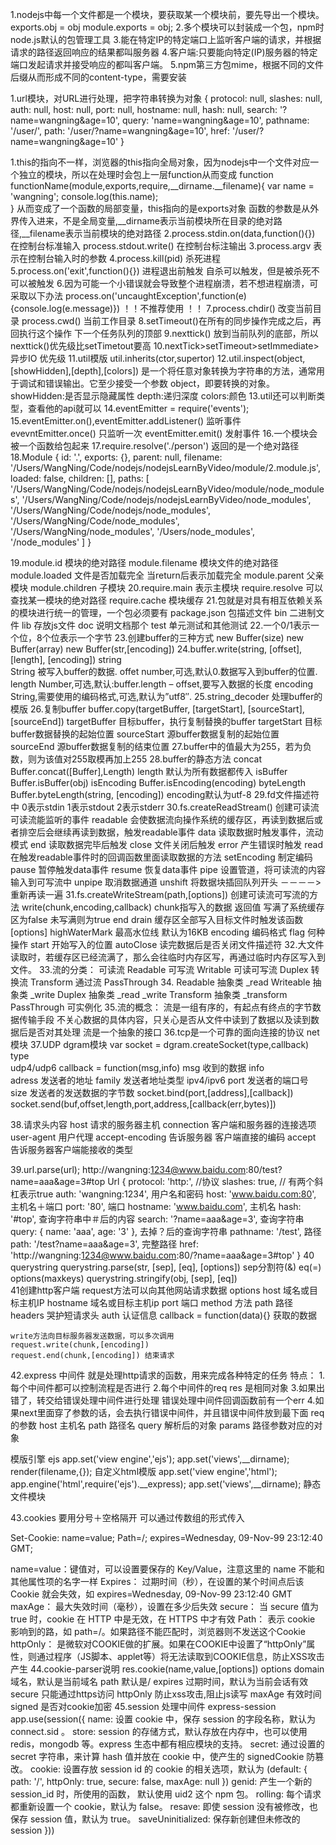 1.nodejs中每一个文件都是一个模块，要获取某一个模块前，要先导出一个模块。
	exports.obj = obj
	module.exports = obj;
2.多个模块可以封装成一个包，npm时node.js默认的包管理工具
3.能在特定IP的特定端口上监听客户端的请求，并根据请求的路径返回响应的结果都叫服务器
4.客户端:只要能向特定(IP)服务器的特定端口发起请求并接受响应的都叫客户端。
5.npm第三方包mime，根据不同的文件后缀从而形成不同的content-type，需要安装


<!-- http -->
1.url模块，对URL进行处理，把字符串转换为对象
{
  protocol: null,
  slashes: null,
  auth: null,
  host: null,
  port: null,
  hostname: null,
  hash: null,
  search: '?name=wangning&age=10',
  query: 'name=wangning&age=10',
  pathname: '/user/',
  path: '/user/?name=wangning&age=10',
  href: '/user/?name=wangning&age=10' 
 }
 <!-- global全局对象  相当于浏览器中的window -->
1.this的指向不一样，浏览器的this指向全局对象，因为nodejs中一个文件对应一个独立的模块，所以在处理时会包上一层function从而变成
  function functionName(module,exports,require,__dirname.__filename){
    var name = 'wangning';
    console.log(this.name);    
  }
  从而变成了一个函数的局部变量，this指向的是exports对象
  函数的参数是从外界传入进来，不是全局变量,__dirname表示当前模块所在目录的绝对路径,__filename表示当前模块的绝对路径
2.process.stdin.on(data,function(){})    在控制台标准输入
   process.stdout.write()                在控制台标注输出
3.process.argv  表示在控制台输入时的参数
4.process.kill(pid) 杀死进程
5.process.on('exit',function(){})  进程退出前触发 自杀可以触发，但是被杀死不可以被触发
6.因为可能一个小错误就会导致整个进程崩溃，若不想进程崩溃，可采取以下办法
  process.on('uncaughtException',function(e){console.log(e.message)})  ！！不推荐使用 ！！
7.process.chdir() 改变当前目录 process.cwd() 当前工作目录
8.setTimeout()在所有的同步操作完成之后，再回执行这个操作 下一个任务队列的顶部
9.nexttick() 放到当前队列的底部，所以nexttick()优先级比setTimetout要高
10.nextTick>setTimeout>setImmediate>异步IO 优先级
11.util模版  util.inherits(ctor,supertor)
12.util.inspect(object,[showHidden],[depth],[colors]) 是一个将任意对象转换为字符串的方法，通常用于调试和错误输出。它至少接受一个参数 object，即要转换的对象。
showHidden:是否显示隐藏属性
depth:递归深度
colors:颜色
13.util还可以判断类型，查看他的api就可以
14.eventEmitter = require('events');
15.eventEmitter.on(),eventEmitter.addListener()   监听事件
   evevntEmitter.once() 只监听一次
   eventEmitter.emit()  发射事件
16.一个模块会被一个函数给包起来
17.require.resolve('./person')  返回的是一个绝对路径
18.Module {
  id: '.',
  exports: {},
  parent: null,
  filename: '/Users/WangNing/Code/nodejs/nodejsLearnByVideo/module/2.module.js',
  loaded: false,
  children: [],
  paths:
   [ '/Users/WangNing/Code/nodejs/nodejsLearnByVideo/module/node_modules',
     '/Users/WangNing/Code/nodejs/nodejsLearnByVideo/node_modules',
     '/Users/WangNing/Code/nodejs/node_modules',
     '/Users/WangNing/Code/node_modules',
     '/Users/WangNing/node_modules',
     '/Users/node_modules',
     '/node_modules' ] }

19.module.id 模块的绝对路径
   module.filename 模块文件的绝对路径
   module.loaded 文件是否加载完全  当return后表示加载完全
   module.parent 父亲模块
   module.children  子模块
20.require.main 表示主模块
   require.resolve  可以查找某一模块的绝对路径
   require.cache   模块缓存
21.包就是对具有相互依赖关系的模块进行统一的管理，一个包必须要有
        package.json 包描述文件
        bin          二进制文件
        lib          存放js文件
        doc          说明文档那个
        test         单元测试和其他测试
22.一个0/1表示一个位，8个位表示一个字节
23.创建buffer的三种方式
    new Buffer(size)
    new Buffer(array)
    new Buffer(str,[encoding])
24.buffer.write(string, [offset], [length], [encoding]) string             
      String                被写入buffer的数据.
      offet                 number,可选,默认0.数据写入到buffer的位置.
      length                Number,可选,默认:buffer.length – offset,要写入数据的长度
      encoding              String,需要使用的编码格式,可选,默认为”utf8″.
25.string_decoder 处理buffer的模版
26.复制buffer
    buffer.copy(targetBuffer, [targetStart], [sourceStart], [sourceEnd])
    targetBuffer        目标buffer，执行复制替换的buffer
    targetStart           目标buffer数据替换的起始位置
    sourceStart          源buffer数据复制的起始位置
    sourceEnd           源buffer数据复制的结束位置
27.buffer中的值最大为255，若为负数，则为该值对255取模再加上255
28.buffer的静态方法
    concat      Buffer.concat([Buffer],Length) length 默认为所有数据都传入
    isBuffer    Buffer.isBuffer(obj)
    isEncoding  Buffer.isEncoding(encoding)
    byteLength  Buffer.byteLength(string, [encoding])  encoding默认为utf-8
29.fd文件描述符中 
      0表示stdin
      1表示stdout
      2表示stderr
30.fs.createReadStream() 创建可读流
    可读流能监听的事件
      readable 会使数据流向操作系统的缓存区，再读到数据后或者排空后会继续再读到数据，触发readable事件
      data     读取数据时触发事件，流动模式
      end      读取数据完毕后触发
      close    文件关闭后触发
      error    产生错误时触发
      read     在触发readable事件时的回调函数里面读取数据的方法
      setEncoding  制定编码
      pause    暂停触发data事件
      resume    恢复data事件
      pipe     设置管道，将可读流的内容输入到可写流中
      unpipe   取消数据通道
      unshift  将数据块插回队列开头 －－－－> 重新再读一遍
31.fs.createWriteStream(path,[options]) 创建可读流可写流的方法
    write(chunk,encoding,callback) 
      chunk指写入的数据
      返回值  写满了系统缓存区为false 未写满则为true
    end
    drain   缓存区全部写入目标文件时触发该函数
    [options]
      highWaterMark 最高水位线  默认为16KB
      encoding      编码格式
      flag          何种操作
      start         开始写入的位置
      autoClose     读完数据后是否关闭文件描述符
32.大文件读取时，若缓存区已经流满了，那么会往临时内存区写，再通过临时内存区写入到文件。
33.流的分类：
    可读流   Readable
    可写流   Writable
    可读可写流 Duplex
    转换流   Transform
    通过流    PassThrough
34.  Readable 抽象类 _read
     Writeable 抽象类 _write
     Duplex    抽象类  _read _write
     Transform 抽象类  _transform
     PassThrough 可实例化
35.流的概念：
    流是一组有序的，有起点有终点的字节数据传输手段
    不关心数据的具体内容，只关心是否从文件中读到了数据以及读到数据后是否对其处理
    流是一个抽象的接口
36.tcp是一个可靠的面向连接的协议 net模块
37.UDP  dgram模块 
    var socket = dgram.createSocket(type,callback)
      type   
                 udp4/udp6
      callback  = function(msg,info)
          msg     收到的数据
          info    
              adress  发送者的地址
              family  发送者地址类型 ipv4/ipv6
              port    发送者的端口号
              size    发送者的发送数据的字节数
  socket.bind(port,[address],[callback])
  socket.send(buf,offset,length,port,address,[callback(err,bytes)])
              
38.请求头内容
  host  请求的服务器主机
  connection  客户端和服务器的连接选项
  user-agent  用户代理
  accept-encoding   告诉服务器 客户端直接的编码
  accept 告诉服务器客户端能接收的类型

39.url.parse(url);
  http://wangning:1234@www.baidu.com:80/test?name=aaa&age=3#top
Url {
  protocol: 'http:',    //协议
  slashes: true,        // 有两个斜杠表示true
  auth: 'wangning:1234',  用户名和密码
  host: 'www.baidu.com:80',  主机名＋端口
  port: '80',               端口
  hostname: 'www.baidu.com',  主机名
  hash: '#top',             查询字符串中＃后的内容
  search: '?name=aaa&age=3',   查询字符串
  query: { name: 'aaa', age: '3' },  去掉？后的查询字符串
  pathname: '/test',          路径
  path: '/test?name=aaa&age=3', 完整路径
  href: 'http://wangning:1234@www.baidu.com:80/?name=aaa&age=3#top' }
40 querystring 
  querystring.parse(str, [sep], [eq], [options])    sep分割符(&) eq(=) options(maxkeys)
  querystring.stringify(obj, [sep], [eq])           
41创建http客户端
  request方法可以向其他网站请求数据
  options
    host 域名或目标主机IP
    hostname 域名或目标主机ip
    port  端口
    method 方法
    path  路径
    headers 哭护短请求头
    auth  认证信息
    callback = function(data){} 获取的数据

    write方法向目标服务器发送数据，可以多次调用
    request.write(chunk,[encoding])
    request.end(chunk,[encoding]) 结束请求

42.express
  中间件  就是处理http请求的函数，用来完成各种特定的任务
    特点： 1.每个中间件都可以控制流程是否进行
          2.每个中间件的req res 是相同对象
          3.如果出错了，转交给错误处理中间件进行处理   错误处理中间件回调函数前有一个err 
          4.如果next里面穿了参数的话，会去执行错误中间件，并且错误中间件放到最下面
  req的参数
    host 主机名
    path 路径名
    query 解析后的对象
    params 路径参数对应的对象
  
  模版引擎
    ejs
      app.set('view engine','ejs');
      app.set('views',__dirname);
      render(filename,{});
    自定义html模版
      app.set('view engine','html');
      app.engine('html',require('ejs').__express);
      app.set('views',__dirname);
  静态文件模块
    
43.cookies
  要用分号＋空格隔开
  可以通过传数组的形式传入

  Set-Cookie: name=value; Path=/; expires=Wednesday, 09-Nov-99 23:12:40 GMT;

  name=value：键值对，可以设置要保存的 Key/Value，注意这里的 name 不能和其他属性项的名字一样
  Expires： 过期时间（秒），在设置的某个时间点后该 Cookie 就会失效，如 expires=Wednesday, 09-Nov-99 23:12:40 GMT
  maxAge： 最大失效时间（毫秒），设置在多少后失效
  secure： 当 secure 值为 true 时，cookie 在 HTTP 中是无效，在 HTTPS 中才有效
  Path： 表示 cookie 影响到的路，如 path=/。如果路径不能匹配时，浏览器则不发送这个Cookie
  httpOnly： 是微软对COOKIE做的扩展。如果在COOKIE中设置了“httpOnly”属性，则通过程序（JS脚本、applet等）将无法读取到COOKIE信息，防止XSS攻击产生
44.cookie-parser说明
  res.cookie(name,value,[options])
  options 
      domain    域名，默认是当前域名
      path      默认是/
      expires   过期时间，默认为当前会话有效
      secure    只能通过https访问
      httpOnly  防止xss攻击,阻止js读写
      maxAge    有效时间
      signed    是否对cookie加密
45.session 处理中间件  express-session
  app.use(session({
  name: 设置 cookie 中，保存 session 的字段名称，默认为 connect.sid 。
  store: session 的存储方式，默认存放在内存中，也可以使用 redis，mongodb 等。express 生态中都有相应模块的支持。
  secret: 通过设置的 secret 字符串，来计算 hash 值并放在 cookie 中，使产生的 signedCookie 防篡改。
  cookie: 设置存放 session id 的 cookie 的相关选项，默认为 (default: { path: '/', httpOnly: true, secure: false, maxAge: null })
  genid: 产生一个新的 session_id 时，所使用的函数， 默认使用 uid2 这个 npm 包。
  rolling: 每个请求都重新设置一个 cookie，默认为 false。
  resave: 即使 session 没有被修改，也保存 session 值，默认为 true。
  saveUninitialized: 保存新创建但未修改的session
  })) 








